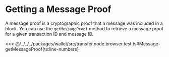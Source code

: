 # Getting a Message Proof

A message proof is a cryptographic proof that a message was included in a block. You can use the `getMessageProof` method to retrieve a message proof for a given transaction ID and message ID.

<<< @/../../../packages/wallet/src/transfer.node.browser.test.ts#Message-getMessageProof{ts:line-numbers}

<!-- TODO: Add docs for the two new parameters `commitBlockId` and `commitBlockHeight` -->
